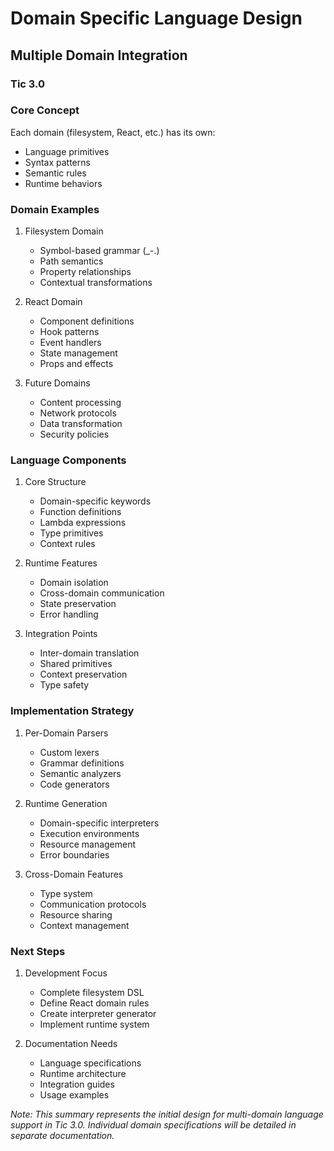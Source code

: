 # Domain Specific Language Design
## Multiple Domain Integration
### Tic 3.0

### Core Concept
Each domain (filesystem, React, etc.) has its own:
- Language primitives
- Syntax patterns
- Semantic rules
- Runtime behaviors

### Domain Examples

1. Filesystem Domain
   - Symbol-based grammar (_-.)
   - Path semantics
   - Property relationships
   - Contextual transformations

2. React Domain
   - Component definitions
   - Hook patterns
   - Event handlers
   - State management
   - Props and effects

3. Future Domains
   - Content processing
   - Network protocols
   - Data transformation
   - Security policies

### Language Components

1. Core Structure
   - Domain-specific keywords
   - Function definitions
   - Lambda expressions
   - Type primitives
   - Context rules

2. Runtime Features
   - Domain isolation
   - Cross-domain communication
   - State preservation
   - Error handling

3. Integration Points
   - Inter-domain translation
   - Shared primitives
   - Context preservation
   - Type safety

### Implementation Strategy

1. Per-Domain Parsers
   - Custom lexers
   - Grammar definitions
   - Semantic analyzers
   - Code generators

2. Runtime Generation
   - Domain-specific interpreters
   - Execution environments
   - Resource management
   - Error boundaries

3. Cross-Domain Features
   - Type system
   - Communication protocols
   - Resource sharing
   - Context management

### Next Steps

1. Development Focus
   - Complete filesystem DSL
   - Define React domain rules
   - Create interpreter generator
   - Implement runtime system

2. Documentation Needs
   - Language specifications
   - Runtime architecture
   - Integration guides
   - Usage examples

*Note: This summary represents the initial design for multi-domain language support in Tic 3.0. Individual domain specifications will be detailed in separate documentation.*
